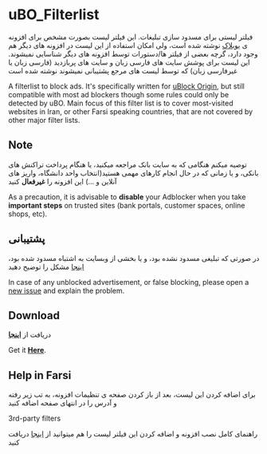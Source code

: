 # uBO_Filterlist
فیلتر لیستی برای مسدود سازی تبلیغات. این فیلتر لیست بصورت مشخص برای افزونه ی [یوبلاک](https://github.com/gorhill/uBlock/) نوشته شده است، ولی امکان استفاده از این لیست در افزونه های دیگر هم وجود دارد، گرچه بعضی از فیلتر ها/دستورات توسط افزونه های دیگر شناسایی نمیشوند. این لیست برای پوشش سایت های فارسی زبان و سایت های پربازدید (فارسی زبان یا غیرفارسی زبان) که توسط لیست های مرجع پشتیبانی نمیشوند نوشته شده است

A filterlist to block ads. It's specifically written for [uBlock Origin](https://github.com/gorhill/uBlock/), but still compatible with most ad blockers though some rules could only be detected by uBO. Main focus of this filter list is to cover most-visited websites in Iran, or other Farsi speaking countries, that are not covered by other major filter lists.

## Note 
توصیه میکنم هنگامی که به سایت بانک مراجعه میکنید، یا هنگام پرداخت تراکنش های بانکی، و یا زمانی که در حال انجام کارهای مهمی هستید(انتخاب واحد دانشگاه، واریز های آنلاین و ...) این افزونه را **غیرفعال** کنید

As a precaution, it is advisable to **disable** your Adblocker when you take **important steps** on trusted sites (bank portals, customer spaces, online shops, etc).

## پشتیبانی
در صورتی که تبلیغی مسدود نشده بود، و یا بخشی از وبسایت به اشتباه مسدود شده بود، [اینجا](https://github.com/nimasaj/uBO_Filterlist/issues/new) مشکل را توضیح دهید 

In case of any unblocked advertisement, or false blocking, please open a [new issue](https://github.com/nimasaj/uBO_Filterlist/issues/new) and explain the problem.

## Download
دریافت از [**اینجا**](https://raw.githubusercontent.com/nimasaj/uBO_Filterlist/master/BLF.txt)

Get it [**Here**](https://raw.githubusercontent.com/nimasaj/uBO_Filterlist/master/BLF.txt).


## Help in Farsi
برای اضافه کردن این لیست، بعد از باز کردن صفحه ی تنظیمات افزونه، به تب زیر رفته و آدرس را در انتهای صفحه اضافه کنید

3rd-party filters 

راهنمای کامل نصب افزونه و اضافه کردن این فیلتر لیست را هم میتوانید از [اینجا](http://mynext.pro/uBO_installation_help_Farsi.pdf) دریافت کنید
